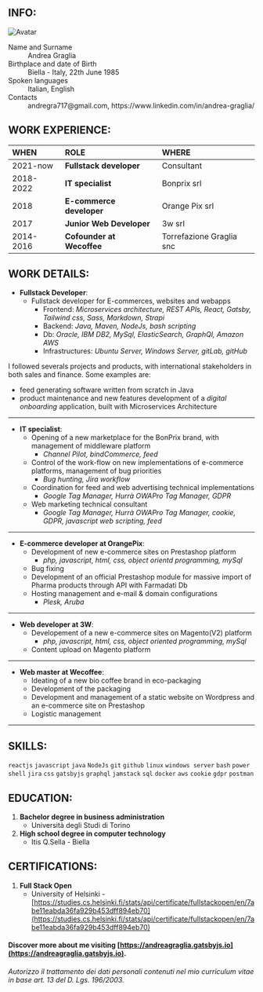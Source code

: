 ## INFO:

![Avatar](https://avatars.githubusercontent.com/u/26479015?s=200)

<dl>
<dt>Name and Surname</dt>
<dd>Andrea Graglia</dd>
<dt>Birthplace and date of Birth </dt>
<dd>Biella - Italy, 22th June 1985</dd>
<dt>Spoken languages</dt>
<dd>Italian, English</dd>
<dt>Contacts</dt>
<dd>andregra717@gmail.com, https://www.linkedin.com/in/andrea-graglia/</dd>
</dl>

## WORK EXPERIENCE:

| WHEN      | ROLE                                   | WHERE                    |
| :-------- | :------------------------------------- | :----------------------- |
| 2021-now  | **Fullstack developer**                | Consultant            |               
| 2018-2022 | **IT specialist** | Bonprix srl              |
| 2018      | **E-commerce developer**               | Orange Pix srl           |
| 2017      | **Junior Web Developer**               | 3w srl                   |
| 2014-2016 | **Cofounder at Wecoffee**              | Torrefazione Graglia snc |

## WORK DETAILS:

- **Fullstack Developer**:
  - Fullstack developer for E-commerces, websites and webapps
    - Frontend:  _Microservices architecture, REST APIs, React, Gatsby, Tailwind css, Sass, Markdown, Strapi_
    - Backend: _Java, Maven, NodeJs, bash scripting_
    - Db: _Oracle, IBM DB2, MySql, ElasticSearch, GraphQl, Amazon AWS_
    - Infrastructures: _Ubuntu Server, Windows Server, gitLab, gitHub_
  
I followed severals projects and products, with international stakeholders in both sales and finance.
Some examples are:
  - feed generating software written from scratch in Java
  - product maintenance and new features development of a _digital onboarding_ application, built with Microservices Architecture


---

- **IT specialist**:
  - Opening of a new marketplace for the BonPrix brand, with management of middleware platform
    - _Channel Pilot, bindCommerce, feed_
  - Control of the work-flow on new implementations of e-commerce platforms, management of bug priorities
    - _Bug hunting, Jira workflow_
  - Coordination for feed and web advertising technical implementations
    - _Google Tag Manager, Hurrà OWAPro Tag Manager, GDPR_
  - Web marketing technical consultant
    - _Google Tag Manager, Hurrà OWAPro Tag Manager, cookie, GDPR, javascript web scripting, feed_

---

- **E-commerce developer at OrangePix**:
  - Development of new e-commerce sites on Prestashop platform
    - _php, javascript, html, css, object orientd programming, mySql_
  - Bug fixing
  - Development of an official Prestashop module for massive import of Pharma products through API with Farmadati Db
  - Hosting management and e-mail & domain configurations
    - _Plesk, Aruba_

---

- **Web developer at 3W**:
  - Developement of a new e-commerce sites on Magento(V2) platform
    - _php, javascript, html, css, object oriented programming, mySql_
  - Content upload on Magento platform

---

- **Web master at Wecoffee**:
  - Ideating of a new bio coffee brand in eco-packaging
  - Development of the packaging
  - Development and management of a static website on Wordpress and an e-commerce site on Prestashop
  - Logistic management

---

## SKILLS:

`reactjs` `javascript` `java` `NodeJs` `git` `github` `linux` `windows server` `bash` `power shell` `jira` `css` `gatsbyjs` `graphql` `jamstack` `sql` `docker` `aws` `cookie` `gdpr` `postman`

## EDUCATION:

1.  **Bachelor degree in business administration**
    - Università degli Studi di Torino
1.  **High school degree in computer technology**
    - Itis Q.Sella - Biella

## CERTIFICATIONS:
1. **Full Stack Open**
   - University of Helsinki - [https://studies.cs.helsinki.fi/stats/api/certificate/fullstackopen/en/7abe11eabda36fa929b453dff894eb70](https://studies.cs.helsinki.fi/stats/api/certificate/fullstackopen/en/7abe11eabda36fa929b453dff894eb70)

#### Discover more about me visiting [https://andreagraglia.gatsbyjs.io](https://andreagraglia.gatsbyjs.io).
 
###### Autorizzo il trattamento dei dati personali contenuti nel mio curriculum vitae in base art. 13 del D. Lgs. 196/2003.

